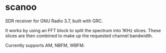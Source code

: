 scanoo
======

SDR receiver for GNU Radio 3.7, built with GRC.

It works by using an FFT block to split the spectrum into 1KHz slices.  These slices are then combined to make up the requested channel bandwidth.

Currently supports AM, NBFM, WBFM.

